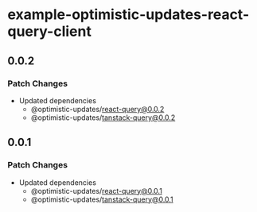 # example-optimistic-updates-react-query-client

## 0.0.2

### Patch Changes

- Updated dependencies
  - @optimistic-updates/react-query@0.0.2
  - @optimistic-updates/tanstack-query@0.0.2

## 0.0.1

### Patch Changes

- Updated dependencies
  - @optimistic-updates/react-query@0.0.1
  - @optimistic-updates/tanstack-query@0.0.1
